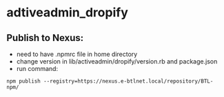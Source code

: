 # adtiveadmin_dropify
 
## Publish to Nexus:
* need to have .npmrc file in home directory
* change version in lib/activeadmin/dropify/version.rb and package.json
* run command:
```
npm publish --registry=https://nexus.e-btlnet.local/repository/BTL-npm/
```